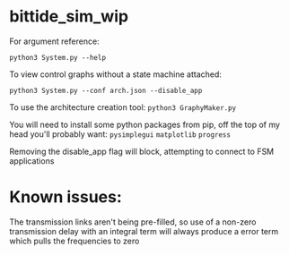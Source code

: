 # bittide_sim_wip

For argument reference:

`python3 System.py --help`

To view control graphs without a state machine attached:

`python3 System.py --conf arch.json --disable_app`

To use the architecture creation tool:
`python3 GraphyMaker.py`


You will need to install some python packages from pip, off the top of my head you'll probably want:
`pysimplegui`
`matplotlib`
`progress`

Removing the disable_app flag will block, attempting to connect to FSM applications

# Known issues:
The transmission links aren't being pre-filled, so use of a non-zero transmission delay with an integral term will always produce a error term which pulls the frequencies to zero
